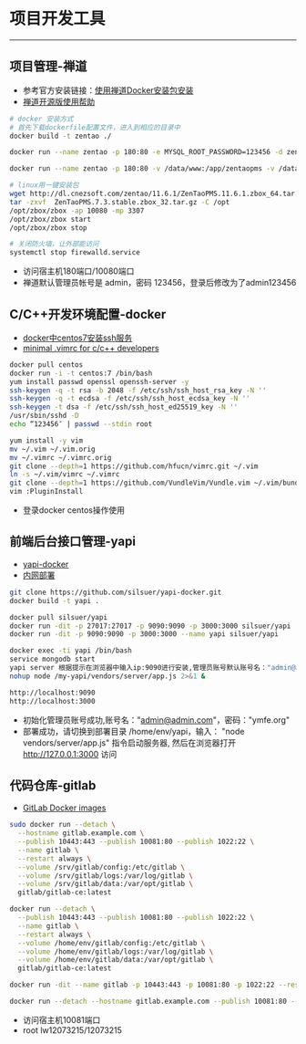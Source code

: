 # 项目开发工具
***
## 项目管理-禅道
- 参考官方安装链接：[使用禅道Docker安装包安装](https://www.zentao.net/book/zentaopmshelp/303.html)
- [ 禅道开源版使用帮助](https://www.zentao.net/book/zentaopmshelp/91.html)

```bash
# docker 安装方式
# 首先下载dockerfile配置文件，进入到相应的目录中
docker build -t zentao ./

docker run --name zentao -p 180:80 -e MYSQL_ROOT_PASSWORD=123456 -d zentao:latest

docker run --name zentao -p 180:80 -v /data/www:/app/zentaopms -v /data/data:/var/lib/mysql -e MYSQL_ROOT_PASSWORD=123456 -d zentao:latest

# linux用一键安装包
wget http://dl.cnezsoft.com/zentao/11.6.1/ZenTaoPMS.11.6.1.zbox_64.tar.gz
tar -zxvf  ZenTaoPMS.7.3.stable.zbox_32.tar.gz -C /opt
/opt/zbox/zbox -ap 10080 -mp 3307
/opt/zbox/zbox start
/opt/zbox/zbox stop

# 关闭防火墙，让外部能访问
systemctl stop firewalld.service
```

- 访问宿主机180端口/10080端口
- 禅道默认管理员帐号是 admin，密码 123456，登录后修改为了admin123456

## C/C++开发环境配置-docker
- [docker中centos7安装ssh服务](https://blog.csdn.net/qq_32969313/article/details/64919735)
- [minimal .vimrc for c/c++ developers](https://github.com/fuh/vimrc)

```bash
docker pull centos
docker run -i -t centos:7 /bin/bash
yum install passwd openssl openssh-server -y
ssh-keygen -q -t rsa -b 2048 -f /etc/ssh/ssh_host_rsa_key -N ''
ssh-keygen -q -t ecdsa -f /etc/ssh/ssh_host_ecdsa_key -N ''
ssh-keygen -t dsa -f /etc/ssh/ssh_host_ed25519_key -N ''
/usr/sbin/sshd -D
echo “123456″ | passwd --stdin root

yum install -y vim
mv ~/.vim ~/.vim.orig
mv ~/.vimrc ~/.vimrc.orig
git clone --depth=1 https://github.com/hfucn/vimrc.git ~/.vim
ln -s ~/.vim/vimrc ~/.vimrc
git clone --depth=1 https://github.com/VundleVim/Vundle.vim ~/.vim/bundle/Vundle.vim
vim :PluginInstall
```

- 登录docker centos操作使用

## 前端后台接口管理-yapi
- [yapi-docker](https://hub.docker.com/r/silsuer/yapi/)
- [内网部署](https://hellosean1025.github.io/yapi/devops/index.html)

```bash
git clone https://github.com/silsuer/yapi-docker.git
docker build -t yapi .

docker pull silsuer/yapi
docker run -dit -p 27017:27017 -p 9090:9090 -p 3000:3000 silsuer/yapi
docker run -dit -p 9090:9090 -p 3000:3000 --name yapi silsuer/yapi

docker exec -ti yapi /bin/bash
service mongodb start
yapi server 根据提示在浏览器中输入ip:9090进行安装,管理员账号默认账号名："admin@admin.com"，密码："ymfe.org"
nohup node /my-yapi/vendors/server/app.js 2>&1 &

http://localhost:9090
http://localhost:3000
```

- 初始化管理员账号成功,账号名："admin@admin.com"，密码："ymfe.org"
- 部署成功，请切换到部署目录 /home/env/yapi，输入： "node vendors/server/app.js" 指令启动服务器, 然后在浏览器打开 http://127.0.0.1:3000 访问

## 代码仓库-gitlab
- [GitLab Docker images](https://docs.gitlab.com/omnibus/docker/)

```bash
sudo docker run --detach \
  --hostname gitlab.example.com \
  --publish 10443:443 --publish 10081:80 --publish 1022:22 \
  --name gitlab \
  --restart always \
  --volume /srv/gitlab/config:/etc/gitlab \
  --volume /srv/gitlab/logs:/var/log/gitlab \
  --volume /srv/gitlab/data:/var/opt/gitlab \
  gitlab/gitlab-ce:latest

docker run --detach \
  --publish 10443:443 --publish 10081:80 --publish 1022:22 \
  --name gitlab \
  --restart always \
  --volume /home/env/gitlab/config:/etc/gitlab \
  --volume /home/env/gitlab/logs:/var/log/gitlab \
  --volume /home/env/gitlab/data:/var/opt/gitlab \
  gitlab/gitlab-ce:latest

docker run -dit --name gitlab -p 10443:443 -p 10081:80 -p 1022:22 --restart always gitlab/gitlab-ce:latest

docker run --detach --hostname gitlab.example.com --publish 10081:80 --name gitlab gitlab/gitlab-ce:latest
```

- 访问宿主机10081端口
- root lw12073215/12073215